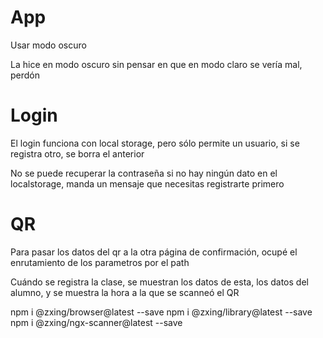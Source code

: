 # App
Usar modo oscuro 

La hice en modo oscuro sin pensar en que en modo claro se vería mal, perdón

# Login
El login funciona con local storage, pero sólo permite un usuario, si se registra otro, se borra el anterior

No se puede recuperar la contraseña si no hay ningún dato en el localstorage, manda un mensaje que necesitas registrarte primero

# QR
Para pasar los datos del qr a la otra página de confirmación, ocupé el enrutamiento de los parametros por el path

Cuándo se registra la clase, se muestran los datos de esta, los datos del alumno, y se muestra la hora a la que se scanneó el QR

npm i @zxing/browser@latest --save
npm i @zxing/library@latest --save
npm i @zxing/ngx-scanner@latest --save
